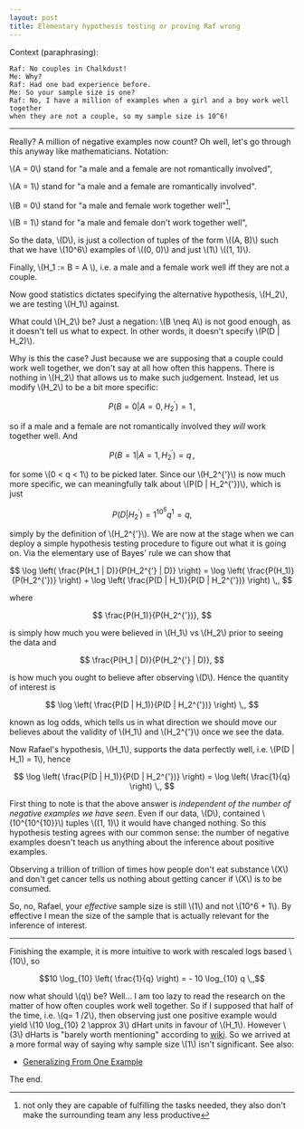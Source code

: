 ```yaml
---
layout: post
title: Elementary hypothesis testing or proving Raf wrong
---
```


Context (paraphrasing):

~~~
Raf: No couples in Chalkdust!
Me: Why?
Raf: Had one bad experience before.
Me: So your sample size is one?
Raf: No, I have a million of examples when a girl and a boy work well together
when they are not a couple, so my sample size is 10^6!
~~~

------

Really? A million of negative examples now count? Oh well, let's go through
this anyway like mathematicians. Notation:

\\(A = 0\\) stand for "a male and a female are not romantically involved",

\\(A = 1\\) stand for "a male and a female are romantically involved".

\\(B = 0\\) stand for "a male and female work together well"[^1],

\\(B = 1\\) stand for "a male and female don't work together well",


So the data, \\(D\\), is just a collection of tuples of the form \\((A, B)\\)
such that we have \\(10^6\\) examples of \\((0, 0)\\) and just \\(1\\) \\((1,
1)\\).

Finally, \\(H_1 := B = A \\), i.e. a male and a female work well iff they are
not a couple.

Now good statistics dictates specifying the alternative hypothesis, \\(H_2\\),
we are testing \\(H_1\\) against.

What could \\(H_2\\) be? Just a negation: \\(B \neq A\\) is not good enough,
as it doesn't tell us what to expect. In other words, it doesn't specify
\\(P(D | H_2)\\).

Why is this the case? Just because we are supposing that a couple could work
well together, we don't say at all how often this happens. There is nothing
in \\(H_2\\) that allows us to make such judgement. Instead, let us modify
\\(H_2\\) to be a bit more specific:

$$P(B = 0 | A = 0, H_2^{'}) = 1 \,,$$

so if a male and a female are not romantically involved they *will* work
together well. And

$$P(B = 1 | A = 1, H_2^{'}) = q \,,$$

for some \\(0 < q < 1\\) to be picked later. Since our \\(H_2^{\'}\\) is now
much more specific, we can meaningfully talk about \\(P(D | H_2^{\'})\\), which
is just

$$P(D | H_2^{'}) = 1^{10^6} q^{1} = q,$$

simply by the definition of \\(H_2^{\'}\\). We are now at the stage when
we can deploy a simple hypothesis testing procedure to figure out what it is
going on. Via the elementary use of Bayes' rule we can show that

$$ \log \left( \frac{P(H_1 | D)}{P(H_2^{'} | D)} \right) =
\log \left( \frac{P(H_1)}{P(H_2^{'})} \right) +
\log \left( \frac{P(D | H_1)}{P(D | H_2^{'})} \right) \,,
$$

where

$$
\frac{P(H_1)}{P(H_2^{'})},
$$

is simply how much you were believed in \\(H_1\\) vs \\(H_2\\) prior to seeing
the data and


$$ \frac{P(H_1 | D)}{P(H_2^{'} | D)}, $$

is how much you ought to believe after observing \\(D\\). Hence the quantity
of interest is

$$
\log \left( \frac{P(D | H_1)}{P(D | H_2^{'})} \right) \,,
$$

known as log odds, which tells us in what direction we should move our
believes about the validity of \\(H_1\\) and \\(H_2^{\'}\\) once we see the
data.

Now Rafael's hypothesis, \\(H_1\\), supports the data perfectly well, i.e.
\\(P(D | H_1) = 1\\), hence


$$
\log \left( \frac{P(D | H_1)}{P(D | H_2^{'})} \right)
= \log \left( \frac{1}{q} \right) \,,
$$

First thing to note is that the above answer is *independent of the number of
negative examples we have seen*. Even if our data, \\(D\\), contained
\\(10^{10^{10}}\\) tuples \\((1, 1)\\) it would have changed nothing. So this
hypothesis testing agrees with our common sense: the number of negative
examples doesn't teach us anything about the inference about positive examples.

Observing a trillion of trillion of times how people don't eat substance
\\(X\\) and don't get cancer tells us nothing about getting cancer if \\(X\\)
is to be consumed.

So, no, Rafael, your *effective* sample size is still \\(1\\) and not \\(10^6 +
1\\). By effective I mean the size of the sample that is actually relevant
for the inference of interest.

---

Finishing the example, it is more intuitive to work with rescaled logs based
\\(10\\), so

$$10 \log_{10} \left( \frac{1}{q} \right) = - 10 \log_{10} q \,,$$

now what should \\(q\\) be? Well... I am too lazy to read the research on the
matter of how often couples work well together. So if I supposed that half of
the time, i.e. \\(q= 1 /2\\), then observing just one positive example would
yield \\(10 \log_{10} 2 \approx 3\\) dHart units in favour of \\(H_1\\).
However \\(3\\) dHarts is "barely worth mentioning" according to [wiki][wiki].
So we arrived at a more formal way of saying why sample size \\(1\\) isn't
significant. See also:

* [Generalizing From One Example][lw]

The end.

[wiki]: https://en.wikipedia.org/wiki/Bayes_factor
[lw]: http://lesswrong.com/lw/dr/generalizing_from_one_example/
[^1]: not only they are capable of fulfilling the tasks needed, they also don't
      make the surrounding team any less productive
